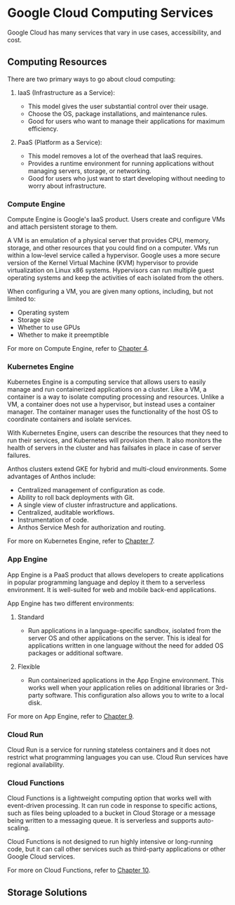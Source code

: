 # Google Cloud Computing Services
Google Cloud has many services that vary in use cases, accessibility, and cost.

## Computing Resources
There are two primary ways to go about cloud computing:

1. IaaS (Infrastructure as a Service):

    - This model gives the user substantial control over their usage.
    - Choose the OS, package installations, and maintenance rules.
    - Good for users who want to manage their applications for maximum efficiency.

2. PaaS (Platform as a Service):

    - This model removes a lot of the overhead that IaaS requires.
    - Provides a runtime environment for running applications without managing servers, storage, or networking.
    - Good for users who just want to start developing without needing to worry about infrastructure.

### Compute Engine
Compute Engine is Google's IaaS product. Users create and configure VMs and attach persistent storage to them.

A VM is an emulation of a physical server that provides CPU, memory, storage, and other resources that you could find on a computer. VMs run within a low-level service called a hypervisor. Google uses a more secure version of the Kernel Virtual Machine (KVM) hypervisor to provide virtualization on Linux x86 systems. Hypervisors can run multiple guest operating systems and keep the activities of each isolated from the others.

When configuring a VM, you are given many options, including, but not limited to:

- Operating system
- Storage size
- Whether to use GPUs
- Whether to make it preemptible

For more on Compute Engine, refer to [Chapter 4](./Associate_Cloud_Engineer_Dan_Sullivan/Cloud_Computing.md).

### Kubernetes Engine
Kubernetes Engine is a computing service that allows users to easily manage and run containerized applications on a cluster. Like a VM, a container is a way to isolate computing processing and resources. Unlike a VM, a container does not use a hypervisor, but instead uses a container manager. The container manager uses the functionality of the host OS to coordinate containers and isolate services.

With Kubernetes Engine, users can describe the resources that they need to run their services, and Kubernetes will provision them. It also monitors the health of servers in the cluster and has failsafes in place in case of server failures.

Anthos clusters extend GKE for hybrid and multi-cloud environments. Some advantages of Anthos include:

- Centralized management of configuration as code.
- Ability to roll back deployments with Git.
- A single view of cluster infrastructure and applications.
- Centralized, auditable workflows.
- Instrumentation of code.
- Anthos Service Mesh for authorization and routing.

For more on Kubernetes Engine, refer to [Chapter 7](./Associate_Cloud_Engineer_Dan_Sullivan/Kubernetes.md).

### App Engine
App Engine is a PaaS product that allows developers to create applications in popular programming language and deploy it them to a serverless environment. It is well-suited for web and mobile back-end applications.

App Engine has two different environments:

1. Standard

    - Run applications in a language-specific sandbox, isolated from the server OS and other applications on the server. This is ideal for applications written in one language without the need for added OS packages or additional software.

2. Flexible

    - Run containerized applications in the App Engine environment. This works well when your application relies on additional libraries or 3rd-party software. This configuration also allows you to write to a local disk.

For more on App Engine, refer to [Chapter 9](./Associate_Cloud_Engineer_Dan_Sullivan/Cloud_Run_App_Engine.md).

### Cloud Run
Cloud Run is a service for running stateless containers and it does not restrict what programming languages you can use. Cloud Run services have regional availability.

### Cloud Functions
Cloud Functions is a lightweight computing option that works well with event-driven processing. It can run code in response to specific actions, such as files being uploaded to a bucket in Cloud Storage or a message being written to a messaging queue. It is serverless and supports auto-scaling.

Cloud Functions is not designed to run highly intensive or long-running code, but it can call other services such as third-party applications or other Google Cloud services.

For more on Cloud Functions, refer to [Chapter 10](./Associate_Cloud_Engineer_Dan_Sullivan/Cloud_Functions.md).

## Storage Solutions
